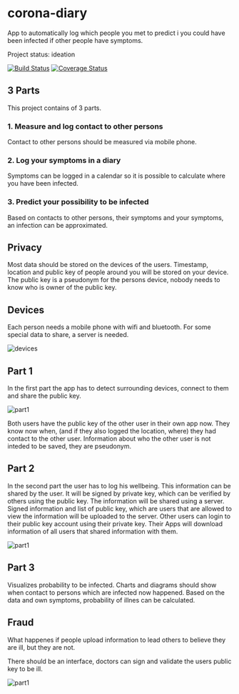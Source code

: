 # corona-diary
App to automatically log which people you met to predict i you could have been infected if other people have symptoms.

Project status: ideation

[![Build Status](https://travis-ci.org/chriamue/corona-diary.svg?branch=master)](https://travis-ci.org/chriamue/corona-diary)
[![Coverage Status](https://coveralls.io/repos/github/chriamue/corona-diary/badge.svg?branch=master)](https://coveralls.io/github/chriamue/corona-diary?branch=master)

## 3 Parts

This project contains of 3 parts.

### 1. Measure and log contact to other persons

Contact to other persons should be measured via mobile phone.

### 2. Log your symptoms in a diary

Symptoms can be logged in a calendar so it is possible to calculate where you have been infected.

### 3. Predict your possibility to be infected

Based on contacts to other persons, their symptoms and your symptoms, an infection can be approximated.

## Privacy

Most data should be stored on the devices of the users.
Timestamp, location and public key of people around you will be stored on your device.
The public key is a pseudonym for the persons device, nobody needs to know who is owner of the public key.

## Devices

Each person needs a mobile phone with wifi and bluetooth.
For some special data to share, a server is needed.

![devices](http://www.plantuml.com/plantuml/proxy?src=https://raw.github.com/chriamue/corona-diary/master/diagrams/devices.puml)

## Part 1

In the first part the app has to detect surrounding devices,
connect to them and share the public key.

![part1](http://www.plantuml.com/plantuml/proxy?src=https://raw.github.com/chriamue/corona-diary/master/diagrams/log_contact.puml)

Both users have the public key of the other user in their own app now.
They know now when, (and if they also logged the location, where) they
had contact to the other user.
Information about who the other user is not inteded to be saved, they are pseudonym.

## Part 2

In the second part the user has to log his wellbeing.
This information can be shared by the user.
It will be signed by private key, which can be verified by others using the public key.
The information will be shared using a server.
Signed information and list of public key, which are users that are allowed to view the information will be uploaded to the server.
Other users can login to their public key account using their private key.
Their Apps will download information of all users that shared information with them.

![part1](http://www.plantuml.com/plantuml/proxy?src=https://raw.github.com/chriamue/corona-diary/master/diagrams/log_wellbeing.puml)

## Part 3

Visualizes probability to be infected.
Charts and diagrams should show when contact to persons
which are infected now happened.
Based on the data and own symptoms, probability of illnes can be calculated.

## Fraud

What happenes if people upload information to lead others to believe they are ill, but they are not.

There should be an interface, doctors can sign and validate the users public key to be ill.

![part1](http://www.plantuml.com/plantuml/proxy?src=https://raw.github.com/chriamue/corona-diary/master/diagrams/validate.puml)
